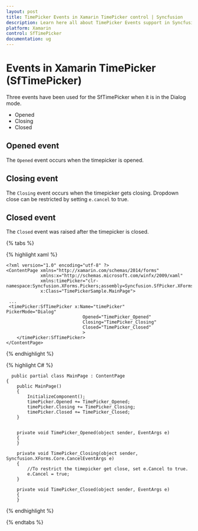 ```yaml
---
layout: post
title: TimePicker Events in Xamarin TimePicker control | Syncfusion
description: Learn here all about TimePicker Events support in Syncfusion Xamarin Time Picker (SfTimePicker) control and more.
platform: Xamarin
control: SfTimePicker
documentation: ug
---
```


# Events in Xamarin TimePicker (SfTimePicker)

Three events have been used for the SfTimePicker when it is in the Dialog mode. 

 * Opened
 * Closing
 * Closed

## Opened event

The `Opened` event occurs when the timepicker is opened. 

## Closing event 

The `Closing` event occurs when the timepicker gets closing. 
Dropdown close can be restricted by setting `e.cancel` to true.

## Closed event

The `Closed` event was raised after the timepicker is closed.

{% tabs %}

{% highlight xaml %}

    <?xml version="1.0" encoding="utf-8" ?>
    <ContentPage xmlns="http://xamarin.com/schemas/2014/forms"
                 xmlns:x="http://schemas.microsoft.com/winfx/2009/xaml"
                 xmlns:timePicker="clr-namespace:Syncfusion.XForms.Pickers;assembly=Syncfusion.SfPicker.XForms"
                 x:Class="TimePickerSample.MainPage">
    
     ...
     <timePicker:SfTimePicker x:Name="timePicker"                                          PickerMode="Dialog"
                                 Opened="TimePicker_Opened" 
                                 Closing="TimePicker_Closing"
                                 Closed="TimePicker_Closed"
                                 >
        </timePicker:SfTimePicker>
    </ContentPage>


{% endhighlight %}

{% highlight C# %}
      
      public partial class MainPage : ContentPage
    {
        public MainPage()
        {
            InitializeComponent();
            timePicker.Opened += TimePicker_Opened;
            timePicker.Closing += TimePicker_Closing;
            timePicker.Closed += TimePicker_Closed;
        }

       
        private void TimePicker_Opened(object sender, EventArgs e)
        {
        }

        private void TimePicker_Closing(object sender, Syncfusion.XForms.Core.CancelEventArgs e)
        {
            //To restrict the timepicker get close, set e.Cancel to true.
            e.Cancel = true;
        }

        private void TimePicker_Closed(object sender, EventArgs e)
        {
        }


{% endhighlight %}

{% endtabs %}


